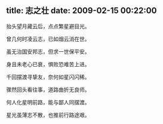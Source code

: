 title: 志之壮
date: 2009-02-15 00:22:00
---

 &#25260;&#22836;&#26395;&#26376;&#34255;&#20113;&#21518;&#65292;&#28857;&#28857;&#32321;&#26143;&#36991;&#30446;&#20809;&#12290;

 &#26366;&#20960;&#20309;&#26102;&#20940;&#20113;&#24535;&#65292;&#24050;&#22914;&#28895;&#20113;&#28040;&#22312;&#19990;&#12290;

 &#34429;&#26080;&#27835;&#22269;&#23433;&#37030;&#24535;&#65292;&#20294;&#27714;&#19968;&#19990;&#20445;&#24179;&#23433;&#12290;

 &#36523;&#19988;&#26410;&#32769;&#24515;&#24050;&#34928;&#65292;&#24807;&#36133;&#24656;&#38590;&#33510;&#19978;&#36827;&#12290;

 &#21315;&#22238;&#25670;&#28193;&#23547;&#25370;&#21451;&#65292;&#22856;&#20309;&#22914;&#26143;&#38378;&#38378;&#31232;&#12290;

 &#39588;&#28982;&#22238;&#22836;&#30475;&#24448;&#20107;&#65292;&#36947;&#36335;&#26354;&#25240;&#26080;&#33391;&#24072;&#12290;

 &#20309;&#20154;&#21270;&#26143;&#26126;&#21069;&#36335;&#65292;&#33021;&#19982;&#37145;&#20154;&#21516;&#25670;&#28193;&#12290;

 &#26143;&#20809;&#34429;&#34180;&#24535;&#19981;&#25955;&#65292;&#20063;&#25512;&#21069;&#34892;&#36335;&#36884;&#33392;&#12290;

 